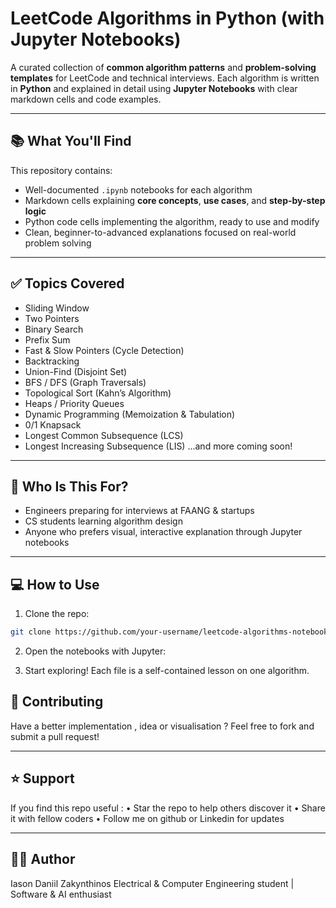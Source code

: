 # LeetCode Algorithms in Python (with Jupyter Notebooks)

A curated collection of **common algorithm patterns** and **problem-solving templates** for LeetCode and technical interviews. Each algorithm is written in **Python** and explained in detail using **Jupyter Notebooks** with clear markdown cells and code examples.

---

## 📚 What You'll Find

This repository contains:

- Well-documented `.ipynb` notebooks for each algorithm
- Markdown cells explaining **core concepts**, **use cases**, and **step-by-step logic**
- Python code cells implementing the algorithm, ready to use and modify
- Clean, beginner-to-advanced explanations focused on real-world problem solving

---

## ✅ Topics Covered

- Sliding Window
- Two Pointers
- Binary Search
- Prefix Sum
- Fast & Slow Pointers (Cycle Detection)
- Backtracking
- Union-Find (Disjoint Set)
- BFS / DFS (Graph Traversals)
- Topological Sort (Kahn’s Algorithm)
- Heaps / Priority Queues
- Dynamic Programming (Memoization & Tabulation)
- 0/1 Knapsack
- Longest Common Subsequence (LCS)
- Longest Increasing Subsequence (LIS)
...and more coming soon!

---

## 🧠 Who Is This For?

- Engineers preparing for interviews at FAANG & startups
- CS students learning algorithm design
- Anyone who prefers visual, interactive explanation through Jupyter notebooks

---

## 💻 How to Use

1. Clone the repo:
```bash
git clone https://github.com/your-username/leetcode-algorithms-notebooks.git

```
2. Open the notebooks with Jupyter: 

3. Start exploring! Each file is a self-contained lesson on one algorithm.

## 🙌 Contributing

Have a better implementation , idea or visualisation ? Feel free to fork and submit a pull request!

---

## ⭐️ Support

If you find this repo useful :
        • Star the repo to help others discover it
        • Share it with fellow coders
        • Follow me on github or Linkedin for updates


---

## 🧑‍💻 Author


Iason Daniil Zakynthinos
Electrical & Computer Engineering student | Software & AI enthusiast
